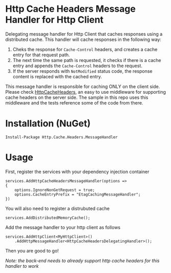 # Http Cache Headers Message Handler for Http Client
Delegating message handler for Http Client that caches responses using a distributed cache. This handler will cache responses in the following way:

1. Cheks the response for `Cache-Control` headers, and creates a cache entry for that request path.
2. The next time the same path is requested, it checks if there is a cache entry and appends the `Cache-Control` headers to the request.
3. If the server responds with `NotModified` status code, the response content is replaced with the cached entry.

This message handler is responsible for caching ONLY on the client side. Please check [HttpCacheHeaders](https://github.com/KevinDockx/HttpCacheHeaders), an easy to use middleware for supporting cache headers on the server side. The sample in this repo uses this middleware and the tests reference some of the code from there.

# Installation (NuGet)

```
Install-Package Http.Cache.Headers.MessageHandler
```

# Usage
First, register the services with your dependency injection container

```
services.AddHttpCacheHeadersMessageHandler(options =>
{
    options.IgnoreNonGetRequest = true;
    options.CacheEntryPrefix = "EtagCachingMessageHandler";
})
```

You will also need to register a distrubuted cache

```
services.AddDistributedMemoryCache();
```

Add the message handler to your http client as follows

```
services.AddHttpClient<MyHttpClient>()
    .AddHttpMessageHandler<HttpCacheHeadersDelegatingHandler>();
```

Then you are good to go!

*Note: the back-end needs to already support http cache headers for this handler to work*
